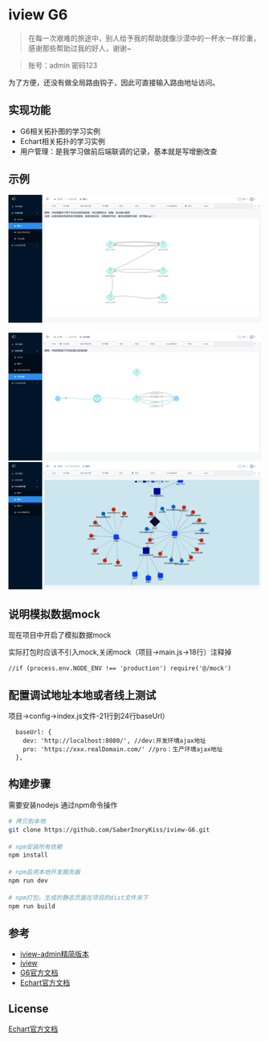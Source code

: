 <!--
 * @Author: 夏开尧
 * @Description: file content
 * @Date: 2019-03-03 20:07:32
 * @LastEditTime: 2019-11-18 11:11:48
 * @LastEditors: 夏开尧
 * @UpdateLogs: logs
 -->
# iview G6

>在每一次艰难的旅途中，别人给予我的帮助就像沙漠中的一杯水一样珍重，感谢那些帮助过我的好人，谢谢~

> 账号：admin 密码123

为了方便，还没有做全局路由钩子，因此可直接输入路由地址访问。
## 实现功能
- G6相关拓扑图的学习实例
- Echart相关拓扑的学习实例
- 用户管理：是我学习做前后端联调的记录，基本就是写增删改查

## 示例
![image](https://github.com/SaberInoryKiss/iview-G6/blob/master/src/assets/screenShots/1.png)
![image](https://github.com/SaberInoryKiss/iview-G6/blob/master/src/assets/screenShots/2.png)
![image](https://github.com/SaberInoryKiss/iview-G6/blob/master/src/assets/screenShots/3.png)
![image](https://github.com/SaberInoryKiss/iview-G6/blob/master/src/assets/screenShots/4.png)

## 说明模拟数据mock
现在项目中开启了模拟数据mock

实际打包时应该不引入mock,关闭mock（项目->main.js->18行）注释掉
```
//if (process.env.NODE_ENV !== 'production') require('@/mock')
```
 
## 配置调试地址本地或者线上测试
项目->config->index.js文件-21行到24行baseUrl）
```
  baseUrl: {
    dev: 'http://localhost:8080/', //dev:开发环境ajax地址
    pro: 'https://xxx.realDomain.com/' //pro：生产环境ajax地址
  },
 ```

## 构建步骤

需要安装nodejs 通过npm命令操作
``` bash
# 拷贝到本地
git clone https://github.com/SaberInoryKiss/iview-G6.git

# npm安装所有依赖
npm install  

# npm启用本地开发服务器
npm run dev  

# npm打包，生成的静态页面在项目的dist文件夹下
npm run build  
```

## 参考
- [iview-admin精简版本](https://github.com/hsj-xiaokang/iview-admin-simplify) 
- [iview](http://v1.iviewui.com/) 
- [G6官方文档](https://www.yuque.com/antv/g6/slulu0) 
- [Echart官方文档](https://www.echartsjs.com/zh/index.html) 

## License
[Echart官方文档](https://github.com/antvis/g6/blob/master/LICENSE) 